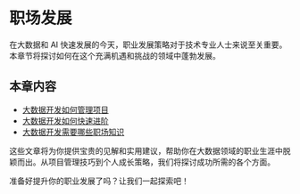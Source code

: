 # 职场发展

在大数据和 AI 快速发展的今天，职业发展策略对于技术专业人士来说至关重要。本章节将探讨如何在这个充满机遇和挑战的领域中蓬勃发展。

## 本章内容

- [大数据开发如何管理项目](./大数据开发如何管理项目.md)
- [大数据开发如何快速进阶](./大数据开发如何快速进阶.md)
- [大数据开发需要哪些职场知识](./大数据开发需要哪些职场知识.md)

这些文章将为你提供宝贵的见解和实用建议，帮助你在大数据领域的职业生涯中脱颖而出。从项目管理技巧到个人成长策略，我们将探讨成功所需的各个方面。

准备好提升你的职业发展了吗？让我们一起探索吧！